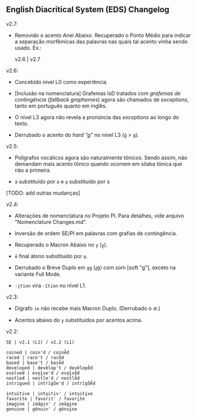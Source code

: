 ## English Diacritical System (EDS) Changelog

v2.7:

- Removido o acento Anel Abaixo. Recuperado o Ponto Médio para indicar a separação morfêmicas das palavras nas quais tal acento vinha sendo usado. Ex.:

  v2.6 | v2.7

v2.6:

- Concebido nível L0 como experiência.

- [Inclusão na nomenclatura] Grafemas IsD tratados com _grafemas de contingência_ (_fallback graphemes_) agora são chamados de _exceptions_, tanto em português quanto em inglês.

- O nível L3 agora não revela a pronúncia das _exceptions_ ao longo do texto.

- Derrubado o acento do _hard “g”_ no nível L3 (`g̍` > `g`).

v2.5:

- Polígrafos vocálicos agora são naturalmente tônicos. Sendo assim, não demandam mais acento tônico quando ocorrem em sílaba tônica que não a primeira.

- `ä` substituído por `a̍` e `a̤` substituído por `ä`

[TODO: add outras mudanças]

v2.4:

- Alterações de nomenclatura no Projeto PI. Para detalhes, vide arquivo "Nomenclature Changes.md".

- Inversão de ordem SE/PI em palavras com grafias de contingência.

- Recuperado o Macron Abaixo no `y` (`y̱`).

- `ē` final átono substituído por `e̱`.

- Derrubado o Breve Duplo em `gg` (`g͝g`) com som [soft "g"], exceto na variante Full Mode.

- `-i̖tion` vira `-ĭtion` no nível L1.

v2.3:

- Dígrafo `ie` não recebe mais Macron Duplo. (Derrubado o `ı͞e`.)

- Acentos abaixo do `y` substituídos por acentos acima.

v2.2:

    SE | v2.1 (L1) / v2.2 (L1)

    coined | coin'd / coine̊d
    raced | race't / race̊d
    based | baṣe't / baṣe̊d
    developed | devĕlop't / devĕlope̊d
    evolved | evo̖lve'd / evo̖lve̊d
    nestled | nest̊le'd / nest̊le̊d
    intrigued | intrïgůe'd / intrïgůe̊d

    intuitive | intu̖itiv' / intu̖iti̯ve
    favorite | favorit' / favori̯te
    imagine | imăgin' / imăgi̯ne
    genuine | gĕnuin' / gĕnui̯ne
